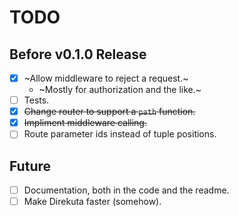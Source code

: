 # TODO

## Before v0.1.0 Release

- [X] ~Allow middleware to reject a request.~
  - ~Mostly for authorization and the like.~
- [ ] Tests.
- [X] ~~Change router to support a `path` function.~~
- [X] ~~Impliment middleware calling.~~
- [ ] Route parameter ids instead of tuple positions.

## Future

- [ ] Documentation, both in the code and the readme.
- [ ] Make Direkuta faster (somehow).
